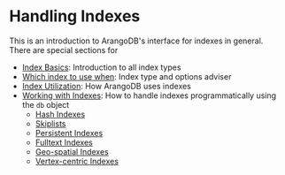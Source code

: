 Handling Indexes
================

This is an introduction to ArangoDB's interface for indexes in general.  
There are special sections for 

- [Index Basics](IndexBasics.md): Introduction to all index types
- [Which index to use when](WhichIndex.md): Index type and options adviser
- [Index Utilization](IndexUtilization.md): How ArangoDB uses indexes
- [Working with Indexes](WorkingWithIndexes.md): How to handle indexes
  programmatically using the `db` object
  - [Hash Indexes](Hash.md)
  - [Skiplists](Skiplist.md)
  - [Persistent Indexes](Persistent.md)
  - [Fulltext Indexes](Fulltext.md)
  - [Geo-spatial Indexes](Geo.md)
  - [Vertex-centric Indexes](VertexCentric.md)
